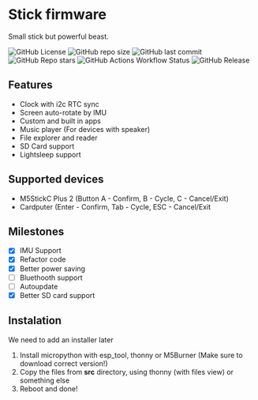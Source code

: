 # Stick firmware
Small stick but powerful beast.

![GitHub License](https://img.shields.io/github/license/stickfirmware/stick?label=License)
![GitHub repo size](https://img.shields.io/github/repo-size/stickfirmware/stick?label=Repo%20size)
![GitHub last commit](https://img.shields.io/github/last-commit/stickfirmware/stick?label=Last%20commit)
![GitHub Repo stars](https://img.shields.io/github/stars/stickfirmware/stick?style=flat&label=Stars)
![GitHub Actions Workflow Status](https://img.shields.io/github/actions/workflow/status/stickfirmware/stick/minify.yml?style=flat&label=Build)
![GitHub Release](https://img.shields.io/github/v/release/stickfirmware/stick?label=Release)

## Features
- Clock with i2c RTC sync
- Screen auto-rotate by IMU
- Custom and built in apps
- Music player (For devices with speaker)
- File explorer and reader
- SD Card support
- Lightsleep support

## Supported devices
- M5StickC Plus 2 (Button A - Confirm, B - Cycle, C - Cancel/Exit)
- Cardputer (Enter - Confirm, Tab - Cycle, ESC - Cancel/Exit

## Milestones
- [X] IMU Support
- [X] Refactor code
- [X] Better power saving
- [ ] Bluethooth support
- [ ] Autoupdate
- [X] Better SD card support

## Instalation
We need to add an installer later

1. Install micropython with esp_tool, thonny or M5Burner (Make sure to download correct version!)
2. Copy the files from **src** directory, using thonny (with files view) or something else
3. Reboot and done!
